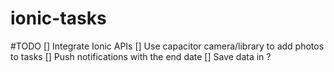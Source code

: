 # ionic-tasks

#TODO 
[] Integrate Ionic APIs
[] Use capacitor camera/library to add photos to tasks
[] Push notifications with the end date
[] Save data in ?